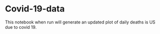 # Covid-19-data
This notebook when run will generate an updated plot of daily deaths is US due to covid 19.
